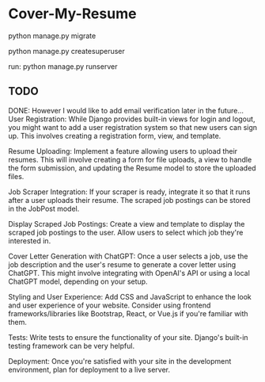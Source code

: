 # Cover-My-Resume

python manage.py migrate

python manage.py createsuperuser

run: python manage.py runserver

## TODO

DONE: However I would like to add email verification later in the future...
User Registration: While Django provides built-in views for login and logout, you might want to add a user registration system so that new users can sign up. This involves creating a registration form, view, and template.

Resume Uploading: Implement a feature allowing users to upload their resumes. This will involve creating a form for file uploads, a view to handle the form submission, and updating the Resume model to store the uploaded files.

Job Scraper Integration: If your scraper is ready, integrate it so that it runs after a user uploads their resume. The scraped job postings can be stored in the JobPost model.

Display Scraped Job Postings: Create a view and template to display the scraped job postings to the user. Allow users to select which job they're interested in.

Cover Letter Generation with ChatGPT: Once a user selects a job, use the job description and the user's resume to generate a cover letter using ChatGPT. This might involve integrating with OpenAI's API or using a local ChatGPT model, depending on your setup.

Styling and User Experience: Add CSS and JavaScript to enhance the look and user experience of your website. Consider using frontend frameworks/libraries like Bootstrap, React, or Vue.js if you're familiar with them.

Tests: Write tests to ensure the functionality of your site. Django's built-in testing framework can be very helpful.

Deployment: Once you're satisfied with your site in the development environment, plan for deployment to a live server.
